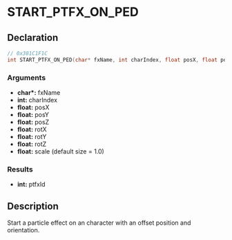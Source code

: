 # START_PTFX_ON_PED

## Declaration
```cpp
// 0x381C1F1C
int START_PTFX_ON_PED(char* fxName, int charIndex, float posX, float posY, float posZ, float rotX, float rotY, float rotZ, float scale);
```

### Arguments
- **char\*:** fxName
- **int:** charIndex
- **float:** posX
- **float:** posY
- **float:** posZ
- **float:** rotX
- **float:** rotY
- **float:** rotZ
- **float:** scale (default size = 1.0)

### Results
- **int:** ptfxId

## Description
Start a particle effect on an character with an offset position and orientation.